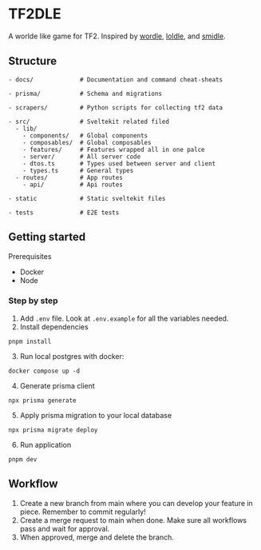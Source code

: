 # TF2DLE

A worlde like game for TF2. Inspired by [wordle](https://www.nytimes.com/games/wordle/index.html), [loldle](https://loldle.net/), and [smidle](https://smidle.net/).

## Structure

```
- docs/             # Documentation and command cheat-sheats

- prisma/           # Schema and migrations

- scrapers/         # Python scripts for collecting tf2 data

- src/              # Sveltekit related filed
  - lib/
    - components/   # Global components
    - composables/  # Global composables
    - features/     # Features wrapped all in one palce
    - server/       # All server code
    - dtos.ts       # Types used between server and client
    - types.ts      # General types
  - routes/         # App routes
    - api/          # Api routes

- static            # Static sveltekit files

- tests             # E2E tests
```

## Getting started

Prerequisites

- Docker
- Node

### Step by step

1. Add `.env` file. Look at `.env.example` for all the variables needed.
2. Install dependencies

```
pnpm install
```

3. Run local postgres with docker:

```
docker compose up -d
```

4. Generate prisma client

```
npx prisma generate
```

5. Apply prisma migration to your local database

```
npx prisma migrate deploy
```

6. Run application

```
pnpm dev
```

## Workflow

1. Create a new branch from main where you can develop your feature in piece. Remember to commit regularly!
2. Create a merge request to main when done. Make sure all workflows pass and wait for approval.
3. When approved, merge and delete the branch.
